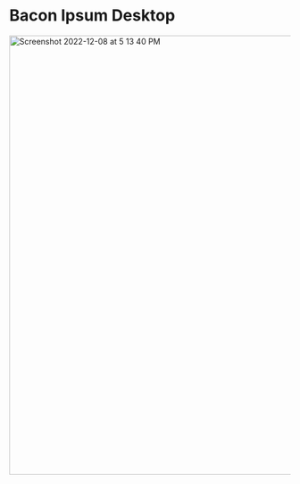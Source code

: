 # Bacon Ipsum Desktop

<img width="787" alt="Screenshot 2022-12-08 at 5 13 40 PM" src="https://user-images.githubusercontent.com/4066299/206461887-a379e4a6-6b7a-43c7-8082-dd82957df96c.png">

